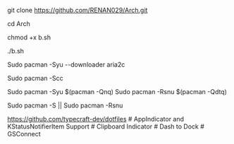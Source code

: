 git clone https://github.com/RENAN029/Arch.git

cd Arch

chmod +x b.sh

./b.sh

Sudo pacman -Syu --downloader aria2c

Sudo pacman -Scc

Sudo pacman -Syu $(pacman -Qnq) Sudo pacman -Rsnu $(pacman -Qdtq)

Sudo pacman -S || Sudo pacman -Rsnu

https://github.com/typecraft-dev/dotfiles # AppIndicator and KStatusNotifierItem Support # Clipboard Indicator # Dash to Dock # GSConnect
